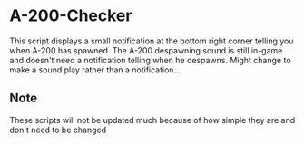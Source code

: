 # A-200-Checker
This script displays a small notification at the bottom right corner telling you when A-200 has spawned.
The A-200 despawning sound is still in-game and doesn't need a notification telling when he despawns.
Might change to make a sound play rather than a notification...

## Note
These scripts will not be updated much because of how simple they are and don't need to be changed
